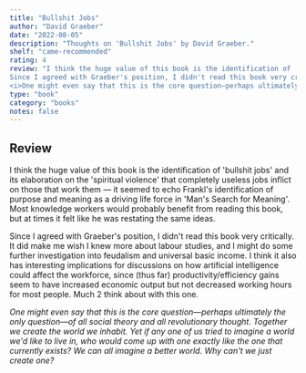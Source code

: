 ```yaml
---
title: "Bullshit Jobs"
author: "David Graeber"
date: "2022-08-05"
description: "Thoughts on 'Bullshit Jobs' by David Graeber."
shelf: "came-recommended"
rating: 4
review: "I think the huge value of this book is the identification of 'bullshit jobs' and its elaboration on the 'spiritual violence' that completely useless jobs inflict on those that work them — it seemed to echo Frankl's identification of purpose and meaning as a driving life force in 'Man's Search for Meaning'. Most knowledge workers would probably benefit from reading this book, but at times it felt like he was restating the same ideas.<br/><br/>
Since I agreed with Graeber's position, I didn't read this book very critically. It did make me wish I knew more about labour studies, and I might do some further investigation into feudalism and universal basic income. I think it also has interesting implications for discussions on how artificial intelligence could affect the workforce, since (thus far) productivity/efficiency gains seem to have increased economic output but not decreased working hours for most people. Much 2 think about with this one.<br/><br/>
<i>One might even say that this is the core question—perhaps ultimately the only question—of all social theory and all revolutionary thought. Together we create the world we inhabit. Yet if any one of us tried to imagine a world we'd like to live in, who would come up with one exactly like the one that currently exists? We can all imagine a better world. Why can't we just create one?</i>"
type: "book"
category: "books"
notes: false
---
```


## Review

I think the huge value of this book is the identification of 'bullshit jobs' and its elaboration on the 'spiritual violence' that completely useless jobs inflict on those that work them — it seemed to echo Frankl's identification of purpose and meaning as a driving life force in 'Man's Search for Meaning'. Most knowledge workers would probably benefit from reading this book, but at times it felt like he was restating the same ideas.

Since I agreed with Graeber's position, I didn't read this book very critically. It did make me wish I knew more about labour studies, and I might do some further investigation into feudalism and universal basic income. I think it also has interesting implications for discussions on how artificial intelligence could affect the workforce, since (thus far) productivity/efficiency gains seem to have increased economic output but not decreased working hours for most people. Much 2 think about with this one.

_One might even say that this is the core question—perhaps ultimately the only question—of all social theory and all revolutionary thought. Together we create the world we inhabit. Yet if any one of us tried to imagine a world we'd like to live in, who would come up with one exactly like the one that currently exists? We can all imagine a better world. Why can't we just create one?_

